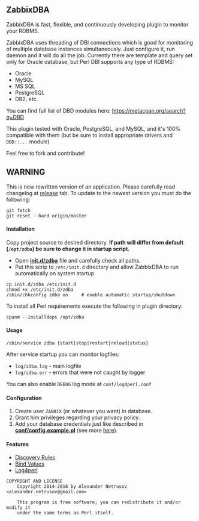 ## ZabbixDBA
ZabbixDBA is fast, flexible, and continuously developing plugin to monitor your RDBMS.

ZabbixDBA uses threading of DBI connections which is good for monitoring of multiple database instances simultaneously. Just configure it, run daemon and it will do all the job.
Currently there are template and query set only for Oracle database, but Perl DBI supports any type of RDBMS:
- Oracle
- MySQL
- MS SQL
- PostgreSQL
- DB2, etc.

You can find full list of DBD modules here: https://metacpan.org/search?q=DBD

This plugin tested with Oracle, PostgreSQL, and MySQL, and it's 100% compatible with them (but be sure to install appropriate drivers and `DBD::...` module)

Feel free to fork and contribute!

## WARNING
This is new rewritten version of an application.
Please carefully read changelog at [release](https://github.com/anetrusov/ZabbixDBA/releases) tab.
To update to the newest version you must do the following:
```
git fetch
git reset --hard origin/master
```

#### Installation
Copy project source to desired directory.
**If path will differ from default (`/opt/zdba`) be sure to change it in startup script.**

- Open **[init.d/zdba](init.d/zdba)** file and carefully check all paths.
- Put this scrip to `/etc/init.d` directory and allow ZabbixDBA to run automatically on system startup
```
cp init.d/zdba /etc/init.d
chmod +x /etc/init.d/zdba
/sbin/chkconfig zdba on     # enable automatic startup/shutdown
```

To install all Perl requirements execute the following in plugin directory:
```
cpanm --installdeps /opt/zdba
```

#### Usage
```
/sbin/service zdba {start|stop|restart|reload|status}
```
After service startup you can monitor logfiles:
- `log/zdba.log` - main logfile
- `log/zdba.err` - errors that were not caught by logger

You can also enable `DEBUG` log mode at `conf/log4perl.conf`

#### Configuration
1. Create user `ZABBIX` (or whatever you want) in database.
2. Grant him privileges regarding your privacy policy.
3. Add your database credentials just like described in **[conf/config.example.pl](conf/config.example.pl)** (see more [here](docs/Configuration.md)).

#### Features

- [Discovery Rules](docs/DiscoveryRules.md)
- [Bind Values](https://metacpan.org/pod/DBI#Placeholders-and-Bind-Values)
- [Log4perl](https://metacpan.org/pod/Log::Log4perl)



```
COPYRIGHT AND LICENSE
    Copyright 2014-2016 by Alexander Netrusov <alexander.netrusov@gmail.com>

    This program is free software; you can redistribute it and/or modify it
    under the same terms as Perl itself.
```
